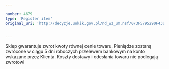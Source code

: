 ```yaml
---

number: 4679
type: 'Register item'
original_uri: 'http://decyzje.uokik.gov.pl/nd_wz_um.nsf/0/3F5795290F43D5F8C1257B730033201D?OpenDocument'


---
```


Sklep gwarantuje zwrot kwoty równej cenie towaru. Pieniądze zostaną zwrócone w ciągu 5 dni roboczych przelewem bankowym na konto wskazane przez Klienta. Koszty dostawy i odesłania towaru nie podlegają zwrotowi
